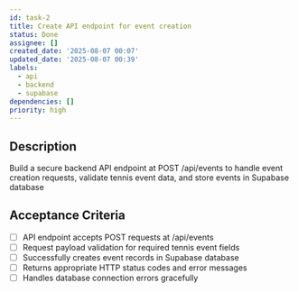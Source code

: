 ```yaml
---
id: task-2
title: Create API endpoint for event creation
status: Done
assignee: []
created_date: '2025-08-07 00:07'
updated_date: '2025-08-07 00:39'
labels:
  - api
  - backend
  - supabase
dependencies: []
priority: high
---
```


## Description

Build a secure backend API endpoint at POST /api/events to handle event creation requests, validate tennis event data, and store events in Supabase database

## Acceptance Criteria

- [ ] API endpoint accepts POST requests at /api/events
- [ ] Request payload validation for required tennis event fields
- [ ] Successfully creates event records in Supabase database
- [ ] Returns appropriate HTTP status codes and error messages
- [ ] Handles database connection errors gracefully
